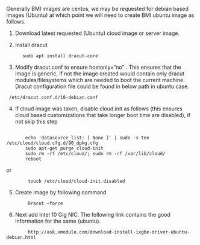 
Generally BMI images are centos, we may be requested for debian based images (Ubuntu) at which point we will need to create BMI ubuntu image as follows.

1. Download latest requested (Ubuntu) cloud image or server image.

2. Install dracut 
```
      sudo apt install dracut-core
```

3. Modify dracut.conf to ensure hostonly=“no” . This ensures that the image is generic, if not the image created would contain only dracut modules/filesystems which are needed to boot the current machine. Dracut configuration file could be found in below path in ubuntu case.

```
 /etc/dracut.conf.d/10-debian.conf
 ```

 4. If cloud image was taken, disable cloud.init as follows (this ensures cloud based customizations that take longer boot time are disabled), if not skip this step

 ```

 		echo 'datasource_list: [ None ]' | sudo -s tee /etc/cloud/cloud.cfg.d/90_dpkg.cfg
		sudo apt-get purge cloud-init
		sudo rm -rf /etc/cloud/; sudo rm -rf /var/lib/cloud/
		reboot

```

or 

```
		touch /etc/cloud/cloud-init.disabled
```

5. Create image by following command

```
		Dracut —force
```

6. Next add Intel 10 Gig NIC. The following link contains the good information for the same (ubuntu).

```
		http://ask.xmodulo.com/download-install-ixgbe-driver-ubuntu-debian.html
```



